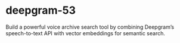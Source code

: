 # deepgram-53
Build a powerful voice archive search tool by combining Deepgram’s speech-to-text API with vector embeddings for semantic search.
